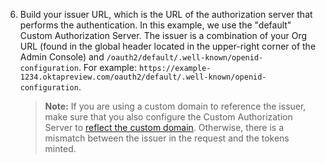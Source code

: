 6. Build your issuer URL, which is the URL of the authorization server that performs the authentication. In this example, we use the "default" Custom Authorization Server. The issuer is a combination of your Org URL (found in the global header located in the upper-right corner of the Admin Console) and `/oauth2/default/.well-known/openid-configuration`. For example: `https://example-1234.oktapreview.com/oauth2/default/.well-known/openid-configuration`.

    > **Note:** If you are using a custom domain to reference the issuer, make sure that you also configure the Custom Authorization Server to [reflect the custom domain](/docs/guides/custom-url-domain/update-other-okta-settings/#authorization-server-issuer). Otherwise, there is a mismatch between the issuer in the request and the tokens minted.
